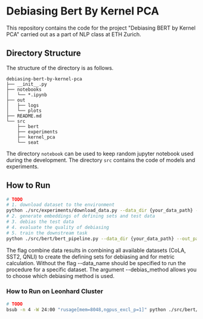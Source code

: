 # Debiasing Bert By Kernel PCA

This repository contains the code for the project "Debiasing BERT by Kernel PCA" carried out as a part of NLP class at ETH Zurich.

## Directory Structure

The structure of the directory is as follows.

```
debiasing-bert-by-kernel-pca
├── __init__.py
├── notebooks
│   └── *.ipynb
├── out
│   ├── logs
│   └── plots
├── README.md
└── src
    ├── bert
    ├── experiments
    ├── kernel_pca
    └── seat
```

The directory `notebook` can be used to keep random jupyter notebook used during the development. The directory `src` contains the code of models and experiments.

## How to Run

```bash
# TODO
# 1. download dataset to the environment
python ./src/experiments/download_data.py --data_dir {your_data_path} --tasks CoLA,QNLI,SST
# 2. generate embeddings of defining sets and test data
# 3. debias the test data
# 4. evaluate the quality of debiasing
# 5. train the downstream task
python ./src/bert/bert_pipeline.py --data_dir {your_data_path} --out_path {path_to_save_embeddings} --combine_data --debias_mode pca
```
The flag combine data results in combining all available datasets (CoLA, SST2, QNLI) to create the defining sets for debiasing and for metric calculation. Without the flag --data_name should be specified to run the procedure for a specific dataset. 
The argument --debias_method allows you to choose which debiasing method is used.
### How to Run on Leonhard Cluster

```bash
# TODO
bsub -n 4 -W 24:00 "rusage[mem=8048,ngpus_excl_p=1]" python ./src/bert/bert_pipeline.py --data_dir {your_data_path} --out_path {path_to_save_embeddings} --combine_data --debias_mode kpca
```
